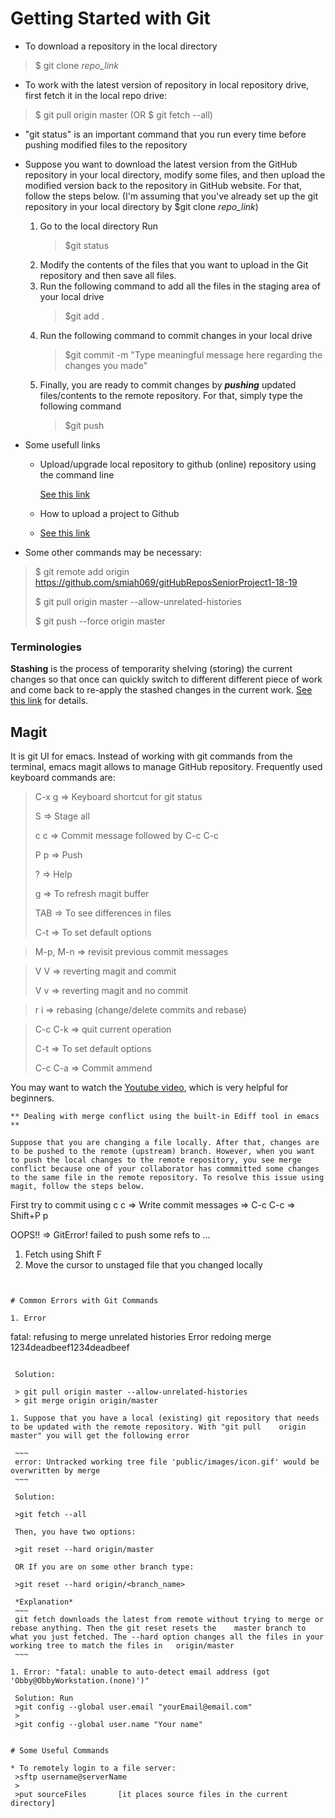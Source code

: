 # Getting Started with Git


* To download a repository in the local directory

>$ git clone *repo_link*


* To work with the  latest version of repository in local repository drive, first fetch it in the local repo drive:


>$ git pull origin master       (OR  $ git fetch --all)

* "git status" is an important command that you run every time before pushing modified files to the repository

* Suppose you want to download the latest version from the GitHub repository in your local directory, modify some files, and then upload the modified version back to the repository in GitHub website. For that, follow the steps below. (I'm assuming that you've already set up the git repository in your local directory by $git clone *repo_link*)

	1. Go to the local directory Run
	   >$git status
	1. Modify the contents of the files that you want to upload in the Git repository and then save all files.
	1. Run the following command to add all the files in the staging area of your local drive 
	   >$git add . 
   1. Run the following command to commit changes in your local drive 
	  >$git commit -m "Type meaningful message here regarding the changes you made" 
  1. Finally, you are ready to commit changes by ***pushing*** updated files/contents to the  remote repository. For that,
	  simply type the following command
	  >$git push 


* Some usefull links 

  * Upload/upgrade local repository to github (online) repository using the command line

    [See this link](https://help.github.com/en/articles/adding-a-file-to-a-repository-using-the-command-line)

  * How to upload a project to Github

  * [See this link](https://stackoverflow.com/questions/12799719/how-to-upload-a-project-to-github)


* Some other commands may be necessary:

>$ git remote add origin https://github.com/smiah069/gitHubReposSeniorProject1-18-19
>
>$  git pull origin master --allow-unrelated-histories
>
>$ git push --force origin master

### Terminologies



**Stashing** is the process of temporarity shelving (storing) the current changes so that once can quickly switch to different different piece of work and come back to re-apply the stashed changes in the current work. [See this link](https://www.atlassian.com/git/tutorials/saving-changes/git-stash) for details. 



## Magit

It is git UI for emacs. Instead of working with git commands from the terminal, emacs magit allows to manage GitHub repository. Frequently used keyboard commands are:

> C-x g => Keyboard shortcut for git status
>
> S   => Stage all
>
> c c => Commit message  followed by C-c C-c
>
> P p => Push
>
>?  => Help 
>
> g => To refresh magit buffer
>
> TAB => To see differences in files 
>
> C-t => To set default options 

>M-p, M-n  => revisit previous commit messages

>V V   => reverting magit and commit
>
>V v  => reverting magit and no commit

>r i => rebasing   (change/delete commits and rebase)

>C-c C-k => quit current operation
>
> C-t => To set default options  
>
> C-c C-a => Commit ammend

You may want to watch the [Youtube video](https://www.youtube.com/watch?v=vQO7F2Q9DwA), which is very helpful for beginners.  

~~~
** Dealing with merge conflict using the built-in Ediff tool in emacs **

Suppose that you are changing a file locally. After that, changes are to be pushed to the remote (upstream) branch. However, when you want to push the local changes to the remote repository, you see merge conflict because one of your collaborator has commmitted some changes to the same file in the remote repository. To resolve this issue using magit, follow the steps below.

~~~

First try to commit using c c => Write commit messages => C-c C-c => Shift+P p  

OOPS!!    => GitError! failed to push some refs to ...


1. Fetch using Shift F
1. Move the cursor to unstaged file that you changed locally 
~~~


# Common Errors with Git Commands

1. Error
   ~~~
   fatal: refusing to merge unrelated histories
   Error redoing merge 1234deadbeef1234deadbeef
   ~~~

	Solution: 

	> git pull origin master --allow-unrelated-histories
	> git merge origin origin/master 

1. Suppose that you have a local (existing) git repository that needs to be updated with the remote repository. With "git pull    origin master" you will get the following error

	~~~
	error: Untracked working tree file 'public/images/icon.gif' would be overwritten by merge
	~~~

	Solution: 

	>git fetch --all

	Then, you have two options:

	>git reset --hard origin/master

	OR If you are on some other branch type:

	>git reset --hard origin/<branch_name>

	*Explanation* 
	~~~
	git fetch downloads the latest from remote without trying to merge or rebase anything. Then the git reset resets the    master branch to what you just fetched. The --hard option changes all the files in your working tree to match the files in   origin/master
	~~~

1. Error: "fatal: unable to auto-detect email address (got 'Obby@ObbyWorkstation.(none)')"

	Solution: Run 
	>git config --global user.email "yourEmail@email.com"
	>
	>git config --global user.name "Your name"


# Some Useful Commands

  * To remotely login to a file server:
    >sftp username@serverName
    >
    >put sourceFiles       [it places source files in the current directory]




